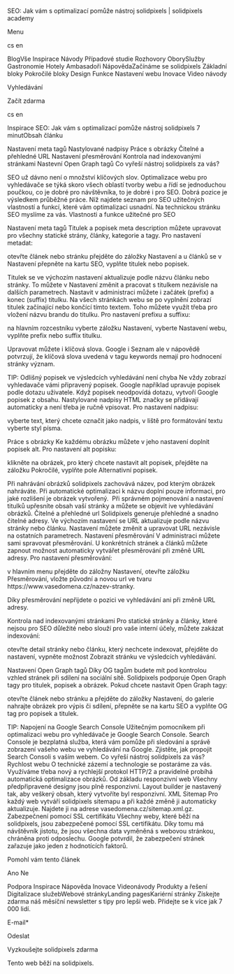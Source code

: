 <p>SEO: Jak vám s optimalizací pomůže nástroj solidpixels | solidpixels academy</p>
<p>Menu</p>
<p>cs en</p>
<p>BlogVše Inspirace Návody Případové studie Rozhovory OborySlužby Gastronomie Hotely Ambasadoři NápovědaZačínáme se solidpixels Základní bloky Pokročilé bloky Design Funkce Nastavení webu Inovace Video návody</p>
<p>Vyhledávání</p>
<p>Začít zdarma</p>
<p>cs en</p>
<p>Inspirace
SEO: Jak vám s optimalizací pomůže nástroj solidpixels
7 minutObsah článku</p>
<p>Nastavení meta tagů
Nastylované nadpisy
Práce s obrázky
Čitelné a přehledné URL
Nastavení přesměrování
Kontrola nad indexovanými stránkami
Nastevní Open Graph tagů
Co vyřeší nástroj solidpixels za vás?</p>
<p>SEO už dávno není o množství klíčových slov. Optimalizace webu pro vyhledávače se týká skoro všech oblastí tvorby webu a řídí se jednoduchou poučkou, co je dobré pro návštěvníka, to je dobré i pro SEO.
Dobrá pozice je výsledkem průběžné práce. Níž najdete seznam pro SEO užitečných vlastností a funkcí, které vám optimalizaci usnadní. Na technickou stránku SEO myslíme za vás.
Vlastnosti a funkce užitečné pro SEO</p>
<p>Nastavení meta tagů
Titulek a popisek meta description můžete upravovat pro všechny statické strány, články, kategorie a tagy.
Pro nastavení metadat:
 </p>
<p>otevřte článek nebo stránku
přejděte do záložky Nastavení a u článků se v Nastavení přepněte na kartu SEO,
vyplňte titulek nebo popisek.</p>
<p>Titulek se ve výchozím nastavení aktualizuje podle názvu článku nebo stránky. To můžete v Nastavení změnit a pracovat s titulkem nezávisle na dalších parametrech.
Nastavit v administraci můžete i začátek (prefix) a konec (suffix) titulku. Na všech stránkách webu se po vyplnění zobrazí titulek začínající nebo končící tímto textem. Toho můžete využít třeba pro vložení názvu brandu do titulku.
Pro nastavení prefixu a suffixu:</p>
<p>na hlavním rozcestníku vyberte záložku Nastavení,
vyberte Nastavení webu,
vyplňte prefix nebo suffix titulku.</p>
<p>Upravovat můžete i klíčová slova. Google i Seznam ale v nápovědě potvrzují, že klíčová slova uvedená v tagu keywords nemají pro hodnocení stránky význam.</p>
<p>TIP: Odlišný popisek ve výsledcích vyhledávání není chyba
Ne vždy zobrazí vyhledavače vámi připravený popisek. Google například upravuje popisek podle dotazu uživatele. Když popisek neodpovídá dotazu, vytvoří Google popisek z obsahu.
Nastylované nadpisy
HTML značky se přidávají automaticky a není třeba je ručně vpisovat.
Pro nastavení nadpisu:</p>
<p>vyberte text, který chcete označit jako nadpis,
v liště pro formátování textu vyberte styl písma. </p>
<p>Práce s obrázky
Ke každému obrázku můžete v jeho nastavení doplnit popisek alt.
Pro nastavení alt popisku:</p>
<p>klikněte na obrázek, pro který chcete nastavit alt popisek,
přejděte na záložku Pokročilé,
vyplňte pole Alternativní popisek.</p>
<p>Při nahrávání obrázků solidpixels zachovává název, pod kterým obrázek nahráváte. Při automatické optimalizaci k názvu doplní pouze informaci, pro jaké rozlišení je obrázek vytvořený. 
Při správném pojmenování a nastavení titulků upřesníte obsah vaší stránky a můžete se objevit ive vyhledávání obrázků.
Čitelné a přehledné url
Solidpixels generuje přehledné a snadno čitelné adresy. Ve výchozím nastavení se URL aktualizuje podle názvu stránky nebo článku. Nastavení můžete změnit a upravovat URL nezávisle na ostatních parametrech.
Nastavení přesměrování
V administraci můžete sami spravovat přesměrování. U konkrétních stránek a článků můžete zapnout možnost automaticky vytvářet přesměrování při změně URL adresy.
Pro nastavení přesměrování:</p>
<p>v hlavním menu přejděte do záložny Nastavení,
otevřte záložku Přesměrování,
vložte původní a novou url ve tvaru https://www.vasedomena.cz/nazev-stranky.</p>
<p>Díky přesměrování nepřijdete o pozici ve vyhledávání ani při změně URL adresy. </p>
<p>Kontrola nad indexovanými stránkami
Pro statické stránky a články, které nejsou pro SEO důležité nebo slouží pro vaše interní účely, můžete zakázat indexování:
 </p>
<p>otevřte detail stránky nebo článku, který nechcete indexovat,
přejděte do nastavení,
vypněte možnost Zobrazit stránku ve výsledcích vyhledávání.</p>
<p>Nastavení Open Graph tagů
Díky OG tagům budete mít pod kontrolou vzhled stránek při sdílení na sociální sítě. Solidpixels podporuje Open Graph tagy pro titulek, popisek a obrázek.
Pokud chcete nastavit Open Graph tagy:</p>
<p>otevřte článek nebo stránku a přejděte do záložky Nastavení,
do galerie nahrajte obrázek pro výpis či sdílení,
přepněte se na kartu SEO a vyplňte OG tag pro popisek a titulek.</p>
<p>TIP: Napojení na Google Search Console
Užitečným pomocníkem při optimalizaci webu pro vyhledávače je Google Search Console. Search Console je bezplatná služba, která vám pomůže při sledování a správě zobrazení vašeho webu ve vyhledávání na Google. Zjistěte, jak propojit Search Consoli s vaším webem.
Co vyřeší nástroj solidpixels za vás?
Rychlost webu
O technické zázemí a technologie se postaráme za vás. Využíváme třeba nový a rychlejší protokol HTTP/​2 a pravidelně probíhá automatická optimalizace obrázků.
Od základu responzivní web
Všechny předpřipravené designy jsou plně responzivní. Layout builder je nastavený tak, aby veškerý obsah, který vytvoříte byl responzivní.
XML Sitemap
Pro každý web vytváří solidpixels sitemapu a při každé změně ji automaticky aktualizuje. Najdete ji na adrese vasedomena.cz/sitemap.xml.gz.
Zabezpečnení pomocí SSL certifikátu
Všechny weby, které běží na solidpixels, jsou zabezpečené pomocí SSL certifikátu. Díky tomu má návštěvník jistotu, že jsou všechna data vyměněná s webovou stránkou, chráněna proti odposlechu. Google potvrdil, že zabezpečení stránek zařazuje jako jeden z hodnotících faktorů.</p>
<p>Pomohl vám tento článek</p>
<p>Ano
Ne</p>
<p>Podpora
 Inspirace
Nápověda
Inovace
Videonávody
 Produkty a řešení
 Digitalizace služebWebové stránkyLanding pagesKariérní stránky Získejte zdarma náš měsíční newsletter s tipy pro lepší web. Přidejte se k více jak 7 000 lidí.</p>
<p>E-mail*</p>
<p>Odeslat</p>
<p>Vyzkoušejte solidpixels zdarma</p>
<p>Tento web běží na solidpixels.</p>